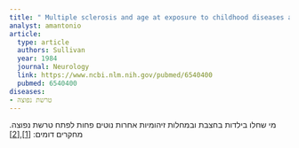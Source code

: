 ```yaml
---
title: " Multiple sclerosis and age at exposure to childhood diseases and animals: cases and their friends"
analyst: amantonio
article:
  type: article
  authors: Sullivan
  year: 1984
  journal: Neurology
  link: https://www.ncbi.nlm.nih.gov/pubmed/6540400
  pubmed: 6540400
diseases:
- טרשת נפוצה
---
```


מי שחלו בילדות בחצבת ובמחלות זיהומיות אחרות נוטים פחות לפתח טרשת נפוצה. מחקרים דומים: [[1]](https://www.ncbi.nlm.nih.gov/pubmed/3762950),[[2]](https://link.springer.com/article/10.1007/BF02361431)
